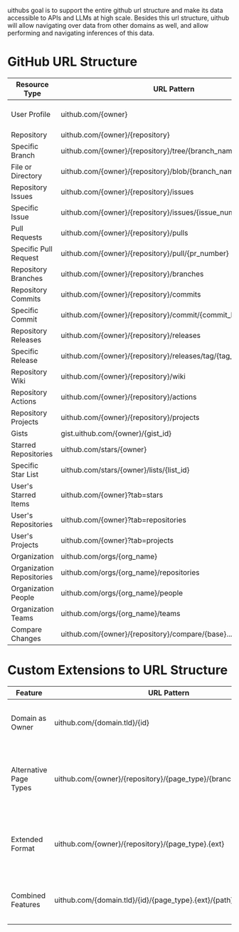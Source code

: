 uithubs goal is to support the entire github url structure and make its data accessible to APIs and LLMs at high scale. Besides this url structure, uithub will allow navigating over data from other domains as well, and allow performing and navigating inferences of this data.

# GitHub URL Structure

| Resource Type             | URL Pattern                                                       | Supported in uithub  |
| ------------------------- | ----------------------------------------------------------------- | -------------------- |
| User Profile              | uithub.com/{owner}                                                | ⚠️ only html for now |
| Repository                | uithub.com/{owner}/{repository}                                   | ✅                   |
| Specific Branch           | uithub.com/{owner}/{repository}/tree/{branch_name}                | ✅                   |
| File or Directory         | uithub.com/{owner}/{repository}/blob/{branch_name}/{path_to_file} | ✅                   |
| Repository Issues         | uithub.com/{owner}/{repository}/issues                            | ❌                   |
| Specific Issue            | uithub.com/{owner}/{repository}/issues/{issue_number}             | ❌                   |
| Pull Requests             | uithub.com/{owner}/{repository}/pulls                             | ❌                   |
| Specific Pull Request     | uithub.com/{owner}/{repository}/pull/{pr_number}                  | ❌                   |
| Repository Branches       | uithub.com/{owner}/{repository}/branches                          | ❌                   |
| Repository Commits        | uithub.com/{owner}/{repository}/commits                           | ❌                   |
| Specific Commit           | uithub.com/{owner}/{repository}/commit/{commit_hash}              | ❌                   |
| Repository Releases       | uithub.com/{owner}/{repository}/releases                          | ❌                   |
| Specific Release          | uithub.com/{owner}/{repository}/releases/tag/{tag_name}           | ❌                   |
| Repository Wiki           | uithub.com/{owner}/{repository}/wiki                              | ❌                   |
| Repository Actions        | uithub.com/{owner}/{repository}/actions                           | ❌                   |
| Repository Projects       | uithub.com/{owner}/{repository}/projects                          | ❌                   |
| Gists                     | gist.uithub.com/{owner}/{gist_id}                                 | ❌                   |
| Starred Repositories      | uithub.com/stars/{owner}                                          | ❌                   |
| Specific Star List        | uithub.com/stars/{owner}/lists/{list_id}                          | ❌                   |
| User's Starred Items      | uithub.com/{owner}?tab=stars                                      | ❌                   |
| User's Repositories       | uithub.com/{owner}?tab=repositories                               | ❌                   |
| User's Projects           | uithub.com/{owner}?tab=projects                                   | ❌                   |
| Organization              | uithub.com/orgs/{org_name}                                        | ❌                   |
| Organization Repositories | uithub.com/orgs/{org_name}/repositories                           | ❌                   |
| Organization People       | uithub.com/orgs/{org_name}/people                                 | ❌                   |
| Organization Teams        | uithub.com/orgs/{org_name}/teams                                  | ❌                   |
| Compare Changes           | uithub.com/{owner}/{repository}/compare/{base}...{head}           | ❌                   |

# Custom Extensions to URL Structure

| Feature                | URL Pattern                                                      | Description                                                   |
| ---------------------- | ---------------------------------------------------------------- | ------------------------------------------------------------- |
| Domain as Owner        | uithub.com/{domain.tld}/{id}                                     | Use domain as owner with repository being an ID               |
| Alternative Page Types | uithub.com/{owner}/{repository}/{page_type}/{branch_name}/{path} | Page type can be: swc, typedoc, x, etc. beyond standard types |
| Extended Format        | uithub.com/{owner}/{repository}/{page_type}.{ext}                | Add file extension to page type for different data formats    |
| Combined Features      | uithub.com/{domain.tld}/{id}/{page_type}.{ext}/{path}            | Combining domain as owner with alternative formats            |
